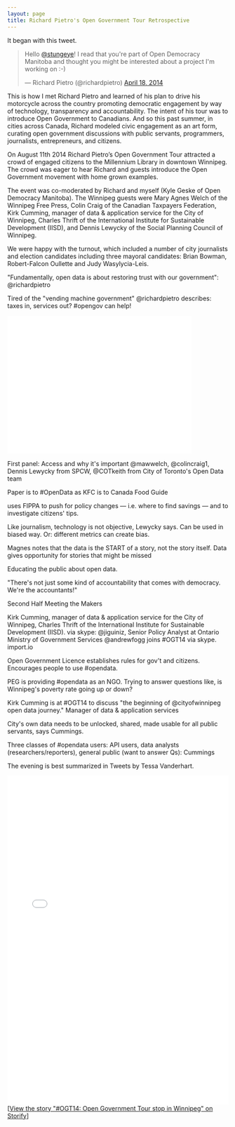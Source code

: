 ```yaml
---
layout: page
title: Richard Pietro's Open Government Tour Retrospective
---
```


It began with this tweet.

<blockquote class="twitter-tweet" lang="en"><p>Hello <a href="https://twitter.com/stungeye">@stungeye</a>! I read that you&#39;re part of Open Democracy Manitoba and thought you might be interested about a project I&#39;m working on :-)</p>&mdash; Richard Pietro (@richardpietro) <a href="https://twitter.com/richardpietro/status/456969530200580096">April 18, 2014</a></blockquote>
<script async src="//platform.twitter.com/widgets.js" charset="utf-8"></script>

This is how I met Richard Pietro and learned of his plan to drive his motorcycle across the country promoting democratic engagement by way of technology, transparency and accountability. The intent of his tour was to introduce Open Government to Canadians. And so this past summer, in cities across Canada, Richard modeled civic engagement as an art form, curating open government discussions with public servants, programmers, journalists, entrepreneurs, and citizens.

On August 11th 2014 Richard Pietro’s Open Government Tour attracted a crowd of engaged citizens to the Millennium Library in downtown Winnipeg. The crowd was eager to hear Richard and guests introduce the Open Government movement with home grown examples.

The event was co-moderated by Richard and myself (Kyle Geske of Open Democracy Manitoba). The Winnipeg guests were Mary Agnes Welch of the Winnipeg Free Press, Colin Craig of the Canadian Taxpayers Federation, Kirk Cumming, manager of data & application service for the City of Winnipeg, Charles Thrift of the International Institute for Sustainable Development (IISD), and Dennis Lewycky of the Social Planning Council of Winnipeg.

We were happy with the turnout, which included a number of city journalists and election candidates including three mayoral candidates: Brian Bowman, Robert-Falcon Oullette and Judy Wasylycia-Leis.

"Fundamentally, open data is about restoring trust with our government": @richardpietro

Tired of the "vending machine government" @richardpietro describes: taxes in, services out? #opengov can help!

<iframe width="420" height="315" src="//www.youtube.com/embed/f9DtEUJwevo" frameborder="0" allowfullscreen></iframe>

First panel: Access and why it's important
@mawwelch, @colincraig1, Dennis Lewycky from SPCW, @COTkeith from  City of Toronto's Open Data team

Paper is to #OpenData as KFC is to Canada Food Guide

uses FIPPA to push for policy changes — i.e. where to find savings — and to investigate citizens' tips.

Like journalism, technology is not objective, Lewycky says. Can be used in biased way. Or: different metrics can create bias.

Magnes notes that the data is the START of a story, not the story itself. Data gives opportunity for stories that might be missed

Educating the public about open data.

"There's not just some kind of accountability that comes with democracy. We're the accountants!"

Second Half Meeting the Makers

Kirk Cumming, manager of data & application service for the City of Winnipeg, Charles Thrift of the International Institute for Sustainable Development (IISD). via skype: @jiguiniz, Senior Policy Analyst at Ontario Ministry of Government Services @andrewfogg joins #OGT14 via skype.  import.io

Open Government Licence establishes rules for gov't and citizens. Encourages people to use #opendata.

PEG is providing #opendata as an NGO. Trying to answer questions like, is Winnipeg's poverty rate going up or down?

Kirk Cumming is at #OGT14 to discuss "the beginning of @cityofwinnipeg open data journey." Manager of data & application services

City's own data needs to be unlocked, shared, made usable for all public servants, says Cummings.

Three classes of #opendata users: API users, data analysts (researchers/reporters), general public (want to answer Qs): Cummings

The evening is best summarized in Tweets by Tessa Vanderhart.

<div class="storify"><iframe src="//storify.com/tessavanderhart/ogt14-opengovernment-tour-stop-in-winnipeg/embed?header=false&border=false&template=slideshow" width="100%" height="750" frameborder="no" allowtransparency="true"></iframe><script src="//storify.com/tessavanderhart/ogt14-opengovernment-tour-stop-in-winnipeg.js?header=false&border=false&template=slideshow"></script><noscript>[<a href="//storify.com/tessavanderhart/ogt14-opengovernment-tour-stop-in-winnipeg" target="_blank">View the story "#OGT14: Open Government Tour stop in Winnipeg" on Storify</a>]</noscript></div>
